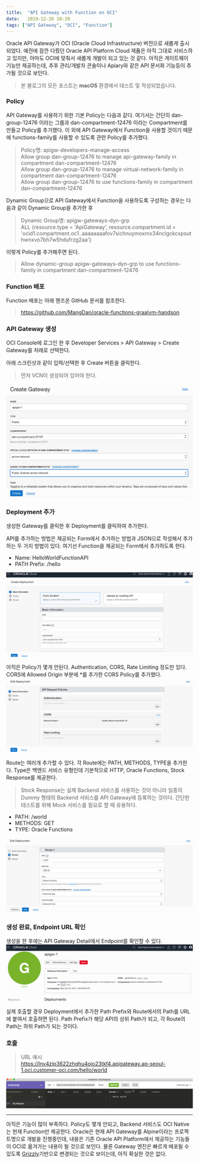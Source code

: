 ```yaml
---
title:  "API Gateway with Function on OCI"
date:   2019-12-26 10:39
tags: ["API Gateway", "OCI", "Function"]
---
```


Oracle API Gateway가 OCI (Oracle Cloud Infrastructure) 버전으로 새롭게 출시되었다. 예전에 잠깐 다뤘던 Oracle API Platform Cloud 제품은 아직 그대로 서비스하고 있지만, 아마도 OCI에 맞춰서 새롭게 개발이 되고 있는 것 같다. 아직은 게이트웨이 기능만 제공하는데, 추후 관리/개발자 콘솔이나 Apiary와 같은 API 문서화 기능등이 추가될 것으로 보인다.

> 본 블로그의 모든 포스트는 **macOS** 환경에서 테스트 및 작성되었습니다.  

### Policy
API Gateway를 사용하기 위한 기본 Policy는 다음과 같다. 여기서는 간단히 dan-group-12476 이라는 그룹과 dan-compartment-12476 이라는 Compartment를 만들고 Policy를 추가했다. 이 외에 API Gateway에서 Function을 사용할 것이기 때문에 functions-family를 사용할 수 있도록 관련 Policy를 추가했다.

> Policy명: apigw-developers-manage-access  
> Allow group dan-group-12476 to manage api-gateway-family in compartment dan-compartment-12476  
> Allow group dan-group-12476 to manage virtual-network-family in compartment dan-compartment-12476  
> Allow group dan-group-12476 to use functions-family in compartment dan-compartment-12476

Dynamic Group으로 API Gateway에서 Function을 사용하도록 구성하는 경우는 다음과 같이 Dynamic Group을 추가한 후
> Dynamic Group명: apigw-gateways-dyn-grp  
> ALL {resource.type = 'ApiGateway', resource.compartment.id = 'ocid1.compartment.oc1..aaaaaaaafov7sichnuymoxmx34nclgckcxpsuthwnxvo7bh7w5hdufrzg2aa'}  

이렇게 Policy를 추가해주면 된다.
> Allow dynamic-group apigw-gateways-dyn-grp to use functions-family in compartment dan-compartment-12476

### Function 배포
Function 배포는 아래 핸즈온 GitHub 문서를 참조한다.
> https://github.com/MangDan/oracle-functions-graalvm-handson

### API Gateway 생성
OCI Console에 로그인 한 후 Developer Services > API Gateway > Create Gateway를 차례로 선택한다.

아래 스크린샷과 같이 입력/선택한 후 Create 버튼을 클릭한다.
> 먼저 VCN이 생성되어 있어야 한다.

![](../assets/images/oci-apigw-create.png)

### Deployment 추가
생성한 Gateway를 클릭한 후 Deployment를 클릭하여 추가한다.

API를 추가하는 방법은 제공되는 Form에서 추가하는 방법과 JSON으로 작성해서 추가하는 두 가지 방법이 있다. 여기선 Function을 제공되는 Form에서 추가하도록 한다.

* Name: HelloWorldFunctionAPI  
* PATH Prefix: /hello

![](../assets/images/oci-apigw-deployment-1.png)

아직은 Policy가 몇개 안된다. Authentication, CORS, Rate Limiting 정도만 있다. CORS에 Allowed Origin 부분에 *를 추가한 CORS Policy를 추가했다.  
![](../assets/images/oci-apigw-deployment-create.png)

Route는 여러개 추가할 수 있다. 각 Route에는 PATH, METHODS, TYPE을 추가한다. Type은 백엔드 서비스 유형인데 기본적으로 HTTP, Oracle Functions, Stock Response를 제공한다.

> Stock Response는 실제 Backend 서비스를 사용하는 것이 아니라 일종의 Dummy 형태의 Backend 서비스를 API Gateway에 등록하는 것이다. 간단한 테스트를 위해 Mock 서비스를 필요로 할 때 유용하다.

* PATH: /world  
* METHODS: GET  
* TYPE: Oracle Functions

![](../assets/images/oci-apigw-deployment-2.png)

### 생성 완료, Endpoint URL 확인
생성을 한 후에는 API Gateway Detail에서 Endpoint를 확인할 수 있다.  
![](../assets/images/oci-apigw-complete.png)

실제 호출할 경우 Deployment에서 추가한 Path Prefix와 Route에서의 Path를 URL에 붙여서 호출하면 된다.
Path Prefix가 해당 API의 상위 Path가 되고, 각 Route의 Path는 하위 Path가 되는 것이다.

### 호출
> URL 예시  
> https://lnv4zip3622zhqhu4ojo23tkf4.apigateway.ap-seoul-1.oci.customer-oci.com/hello/world

![](../assets/images/oci-apigw-invoke.png)

***

아직은 기능이 많이 부족하다. Policy도 몇개 안되고, Backend 서비스도 OCI Native는 현재 Function만 제공한다. Oracle은 현재 API Gateway를 Alpine이라는 프로젝트명으로 개발을 진행중인데, 내용은 기존 Oracle API Platform에서 제공하는 기능들이 OCI로 옮겨가는 내용이 될 것으로 보인다. 물론 Gateway 엔진은 빠르게 배포될 수 있도록 [Grizzly](https://javaee.github.io/grizzly/)기반으로 변경되는 것으로 보이는데, 아직 확실한 것은 없다.